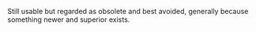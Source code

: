Still usable but regarded as obsolete and best avoided, generally because something newer and superior exists.